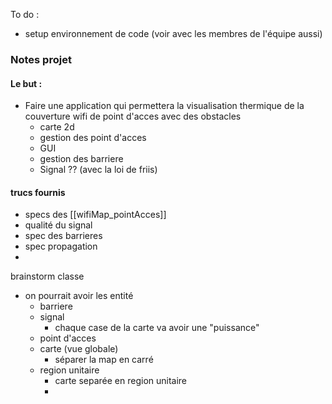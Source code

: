 To do : 
- setup environnement de code (voir avec les membres de l'équipe aussi)



### Notes projet 
#### Le but : 
- Faire une application qui permettera la visualisation thermique de la couverture wifi de point d'acces avec des obstacles 
	- carte 2d 
	- gestion des point d'acces
	- GUI
	- gestion des barriere
	- Signal ?? (avec la loi de friis)


#### trucs fournis 
- specs des [[wifiMap_pointAcces]]
- qualité du signal
- spec des barrieres
- spec propagation 
- 




brainstorm classe 
- on pourrait avoir les entité 
	- barriere
	- signal
		- chaque case de la carte va avoir une "puissance" 
	- point d'acces
	- carte (vue globale)
		- séparer la map en carré
	- region unitaire
		- carte separée en region unitaire
		- 

